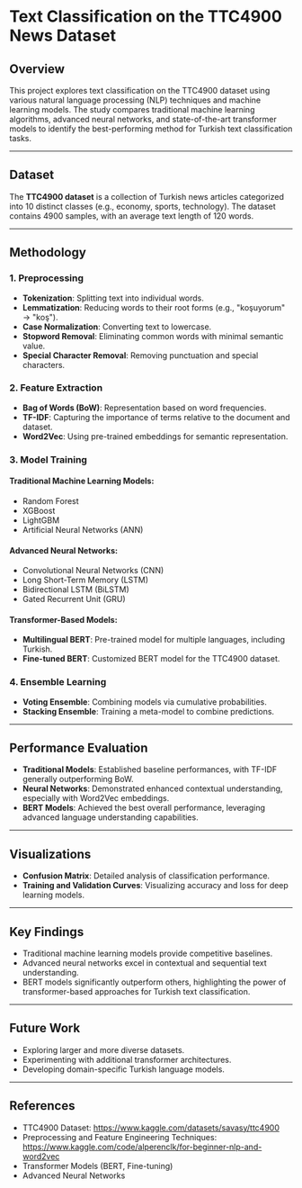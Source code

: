 # Text Classification on the TTC4900 News Dataset

## Overview
This project explores text classification on the TTC4900 dataset using various natural language processing (NLP) techniques and machine learning models. The study compares traditional machine learning algorithms, advanced neural networks, and state-of-the-art transformer models to identify the best-performing method for Turkish text classification tasks.

---

## Dataset
The **TTC4900 dataset** is a collection of Turkish news articles categorized into 10 distinct classes (e.g., economy, sports, technology). The dataset contains 4900 samples, with an average text length of 120 words.

---

## Methodology
### 1. Preprocessing
- **Tokenization**: Splitting text into individual words.
- **Lemmatization**: Reducing words to their root forms (e.g., "koşuyorum" → "koş").
- **Case Normalization**: Converting text to lowercase.
- **Stopword Removal**: Eliminating common words with minimal semantic value.
- **Special Character Removal**: Removing punctuation and special characters.

### 2. Feature Extraction
- **Bag of Words (BoW)**: Representation based on word frequencies.
- **TF-IDF**: Capturing the importance of terms relative to the document and dataset.
- **Word2Vec**: Using pre-trained embeddings for semantic representation.

### 3. Model Training
#### Traditional Machine Learning Models:
- Random Forest
- XGBoost
- LightGBM
- Artificial Neural Networks (ANN)

#### Advanced Neural Networks:
- Convolutional Neural Networks (CNN)
- Long Short-Term Memory (LSTM)
- Bidirectional LSTM (BiLSTM)
- Gated Recurrent Unit (GRU)

#### Transformer-Based Models:
- **Multilingual BERT**: Pre-trained model for multiple languages, including Turkish.
- **Fine-tuned BERT**: Customized BERT model for the TTC4900 dataset.

### 4. Ensemble Learning
- **Voting Ensemble**: Combining models via cumulative probabilities.
- **Stacking Ensemble**: Training a meta-model to combine predictions.

---

## Performance Evaluation
- **Traditional Models**: Established baseline performances, with TF-IDF generally outperforming BoW.
- **Neural Networks**: Demonstrated enhanced contextual understanding, especially with Word2Vec embeddings.
- **BERT Models**: Achieved the best overall performance, leveraging advanced language understanding capabilities.

---

## Visualizations
- **Confusion Matrix**: Detailed analysis of classification performance.
- **Training and Validation Curves**: Visualizing accuracy and loss for deep learning models.

---

## Key Findings
- Traditional machine learning models provide competitive baselines.
- Advanced neural networks excel in contextual and sequential text understanding.
- BERT models significantly outperform others, highlighting the power of transformer-based approaches for Turkish text classification.

---

## Future Work
- Exploring larger and more diverse datasets.
- Experimenting with additional transformer architectures.
- Developing domain-specific Turkish language models.

---

## References
- TTC4900 Dataset: https://www.kaggle.com/datasets/savasy/ttc4900
- Preprocessing and Feature Engineering Techniques: https://www.kaggle.com/code/alperenclk/for-beginner-nlp-and-word2vec 
- Transformer Models (BERT, Fine-tuning)
- Advanced Neural Networks
